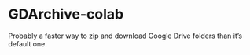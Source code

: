 # GDArchive-colab
Probably a faster way to zip and download Google Drive folders than it’s default one.
